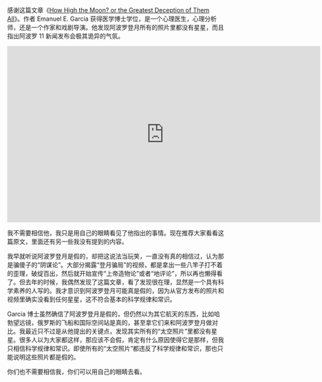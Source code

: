 <span>感谢这篇文章《</span>[How High the Moon? or the Greatest Deception of Them All](https://www.aulis.com/high_moon.htm)<span>》。作者 Emanuel E. Garcia 获得医学博士学位，是一个心理医生，心理分析师，还是一个作家和戏剧导演。他发现阿波罗登月所有的照片里都没有星星，而且指出阿波罗 11 新闻发布会极其诡异的气氛。</span>

<div id="youtube2-BI_ZehPOMwI" class="youtube-wrap" data-attrs="{&quot;videoId&quot;:&quot;BI_ZehPOMwI&quot;,&quot;startTime&quot;:null,&quot;endTime&quot;:null}">

<div class="youtube-inner"><iframe src="https://www.youtube-nocookie.com/embed/BI_ZehPOMwI?rel=0&amp;autoplay=0&amp;showinfo=0&amp;enablejsapi=0" frameborder="0" loading="lazy" gesture="media" allow="autoplay; fullscreen" allowautoplay="true" allowfullscreen="true" width="728" height="409"></iframe></div>

</div>

我不需要相信他，我只是用自己的眼睛看见了他指出的事情。现在推荐大家看看这篇原文，里面还有另一些我没有提到的内容。

我早就听说阿波罗登月是假的，却把这说法当玩笑，一直没有真的相信过，认为那是骗傻子的“阴谋论”。大部分揭露“登月骗局”的视频，都是拿出一些八竿子打不着的歪理，破绽百出，然后就开始宣传“上帝造物论”或者“地评论”，所以再也懒得看了。但去年的时候，我偶然发现了这篇文章，看了发现很在理，显然是一个具有科学素养的人写的。我才意识到阿波罗登月可能真是假的，因为从官方发布的照片和视频里确实没看到任何星星，这不符合基本的科学规律和常识。

Garcia 博士虽然确信了阿波罗登月是假的，但仍然以为其它航天的东西，比如哈勃望远镜，俄罗斯的飞船和国际空间站是真的，甚至拿它们来和阿波罗登月做对比。我最近只不过是从他提出的关键点，发现其实所有的“太空照片”里都没有星星。很多人以为大家都这样，那应该不会假，肯定有什么原因使得它是那样，但我只相信科学规律和常识。即使所有的“太空照片”都违反了科学规律和常识，那也只能说明这些照片都是假的。

你们也不需要相信我，你们可以用自己的眼睛去看。

